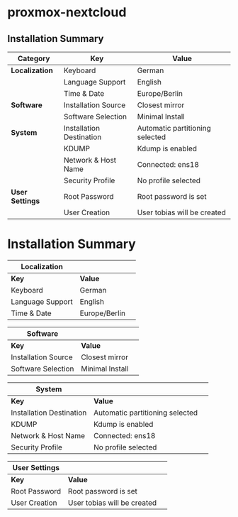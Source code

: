 # proxmox-nextcloud
## Installation Summary
| **Category**      | **Key**                   | **Value**                                |
|-------------------|---------------------------|------------------------------------------|
| **Localization**  | Keyboard                  | German                                   |
|                   | Language Support          | English                                  |
|                   | Time & Date               | Europe/Berlin                            |
| **Software**      | Installation Source       | Closest mirror                           |
|                   | Software Selection        | Minimal Install                          |
| **System**        | Installation Destination  | Automatic partitioning selected          |
|                   | KDUMP                     | Kdump is enabled                         |
|                   | Network & Host Name       | Connected: ens18                         |
|                   | Security Profile          | No profile selected                      |
| **User Settings** | Root Password             | Root password is set                     |
|                   | User Creation             | User tobias will be created              |

# Installation Summary

| **Localization**  |                      |                       |
|-------------------|----------------------|-----------------------|
| **Key**           | **Value**            |                       |
| Keyboard          | German               |                       |
| Language Support  | English              |                       |
| Time & Date       | Europe/Berlin        |                       |

| **Software**      |                      |                       |
|-------------------|----------------------|-----------------------|
| **Key**           | **Value**            |                       |
| Installation Source | Closest mirror      |                       |
| Software Selection | Minimal Install     |                       |

| **System**        |                      |                       |
|-------------------|----------------------|-----------------------|
| **Key**           | **Value**            |                       |
| Installation Destination | Automatic partitioning selected | |
| KDUMP            | Kdump is enabled     |                       |
| Network & Host Name | Connected: ens18   |                       |
| Security Profile | No profile selected  |                       |

| **User Settings** |                      |                       |
|-------------------|----------------------|-----------------------|
| **Key**           | **Value**            |                       |
| Root Password     | Root password is set |                       |
| User Creation     | User tobias will be created |             |

